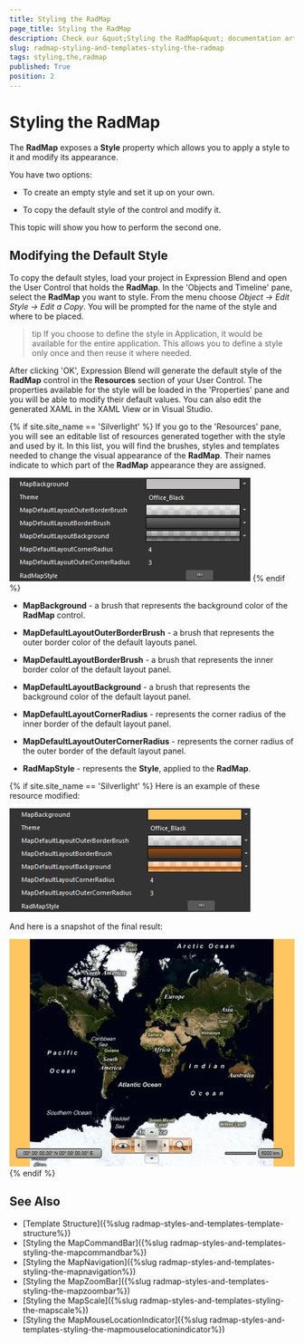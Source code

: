```yaml
---
title: Styling the RadMap
page_title: Styling the RadMap
description: Check our &quot;Styling the RadMap&quot; documentation article for the RadMap {{ site.framework_name }} control.
slug: radmap-styling-and-templates-styling-the-radmap
tags: styling,the,radmap
published: True
position: 2
---
```


# Styling the RadMap

The __RadMap__ exposes a __Style__ property which allows you to apply a style to it and modify its appearance.

You have two options:

* To create an empty style and set it up on your own. 

* To copy the default style of the control and modify it.

This topic will show you how to perform the second one.

## Modifying the Default Style

To copy the default styles, load your project in Expression Blend and open the User Control that holds the __RadMap__. In the 'Objects and Timeline' pane, select the __RadMap__ you want to style. From the menu choose *Object -> Edit Style -> Edit a Copy*. You will be prompted for the name of the style and where to be placed.

>tip If you choose to define the style in Application, it would be available for the entire application. This allows you to define a style only once and then reuse it where needed.

After clicking 'OK', Expression Blend will generate the default style of the __RadMap__ control in the __Resources__ section of your User Control. The properties available for the style will be loaded in the 'Properties' pane and you will be able to modify their default values. You can also edit the generated XAML in the XAML View or in Visual Studio.

{% if site.site_name == 'Silverlight' %}
If you go to the 'Resources' pane, you will see an editable list of resources generated together with the style and used by it. In this list, you will find the brushes, styles and templates needed to change the visual appearance of the __RadMap__. Their names indicate to which part of the __RadMap__ appearance they are assigned.

![WPF RadMap Blend Resources](images/RadMap_StylesAndTemplates_StylingRadMap_01.png)
{% endif %}

* __MapBackground__ - a brush that represents the background color of the __RadMap__ control.

* __MapDefaultLayoutOuterBorderBrush__ - a brush that represents the outer border color of the default layouts panel.

* __MapDefaultLayoutBorderBrush__ - a brush that represents the inner border color of the default layout panel.

* __MapDefaultLayoutBackground__ - a brush that represents the background color of the default layout panel.

* __MapDefaultLayoutCornerRadius__ - represents the corner radius of the inner border of the default layout panel.

* __MapDefaultLayoutOuterCornerRadius__ - represents the corner radius of the outer border of the default layout panel.

* __RadMapStyle__ - represents the __Style__, applied to the __RadMap__.

{% if site.site_name == 'Silverlight' %}
Here is an example of these resource modified:

![WPF RadMap Blend Customized Resources](images/RadMap_StylesAndTemplates_StylingRadMap_02.png)

And here is a snapshot of the final result:

![WPF RadMap Customized Appearance](images/RadMap_StylesAndTemplates_StylingRadMap_03.png)
{% endif %}

## See Also
 * [Template Structure]({%slug radmap-styles-and-templates-template-structure%})
 * [Styling the MapCommandBar]({%slug radmap-styles-and-templates-styling-the-mapcommandbar%})
 * [Styling the MapNavigation]({%slug radmap-styles-and-templates-styling-the-mapnavigation%})
 * [Styling the MapZoomBar]({%slug radmap-styles-and-templates-styling-the-mapzoombar%})
 * [Styling the MapScale]({%slug radmap-styles-and-templates-styling-the-mapscale%})
 * [Styling the MapMouseLocationIndicator]({%slug radmap-styles-and-templates-styling-the-mapmouselocationindicator%})